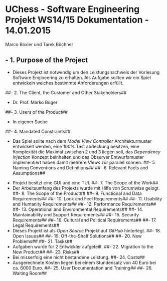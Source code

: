 # UChess - Software Engineering Projekt WS14/15 Dokumentation - 14.01.2015 #
Marco Boxler und Tarek Büchner


## - 1. Purpose of the Project ##
* Dieses Projekt ist notwendig um den Leistungsnachweis der Vorlesung Software Engineering zu erhalten. Als Aufgabe sollten wir ein Spiel entwickeln welches bestimmte Anforderungen erfüllt.

##- 2. The Client, the Customer and Other Stakeholders##
* Dr. Prof. Marko Boger

##- 3. Users of the Product##
* In eigener Sache

##- 4. Mandated Constraints##
* Das Spiel sollte nach dem *Model View Controller* Architekturmuster entwickelt werden, eine 100% Test abdeckung besitzen, eine Komplexität die Maximal zwischen 2 und 3 liegen soll, das *Dependency Injection* Konzept beinhalten und das Observer Entwurfsmuster implementiert haben damit mehrere *Views* zur parallel können.
##- 5. Naming Conventions and Definitions##
##- 6. Relevant Facts and Assumptions##
- Projekt besitzt eine GUI und eine TUI.
##- 7. The Scope of the Work##
- Der Arbeitsumfang des Projekts wurde mit Hilfe von Scrumwise gelogt.
##- 8. The Scope of the Product##
##- 9. Functional and Data Requirements##
##- 10. Look and Feel Requirements##
##- 11. Usability and Humanity Requirements##
##- 12. Performance Requirements##
##- 13. Operational and Environmental Requirements##
##- 14. Maintainability and Support Requirements##
##- 15. Security Requirements##
##- 16. Cultural and Political Requirements##
##- 17. Legal Requirements##
- Dieses Projekt ist als *Open Source* Projekt auf *GitHub* hinterlegt.
##- 18. Open Issues##
##- 19. Off-the-Shelf Solutions##
##- 20. New Problems##
##- 21. Tasks##
- Aufgaben wurde für 2 Entwickler aufgeteilt.
##- 22. Migration to the New Product##
##- 23. Risks##
- Bei misserfolg eine nicht bestandene Leistung.
##- 24. Costs##
- Ausgerechnete Kosten liegen bei einem Stundensatz von 40 Euro bei ca. 6000 Euro.
##- 25. User Documentation and Training##
##- 26. Waiting Room##
